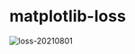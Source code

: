 # matplotlib-loss
 
![loss-20210801](https://user-images.githubusercontent.com/61908488/127759009-0b594877-7987-4a33-9852-af39fbf1b388.png)
